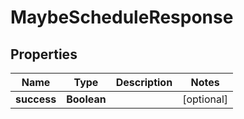 

# MaybeScheduleResponse


## Properties

| Name | Type | Description | Notes |
|------------ | ------------- | ------------- | -------------|
|**success** | **Boolean** |  |  [optional] |



